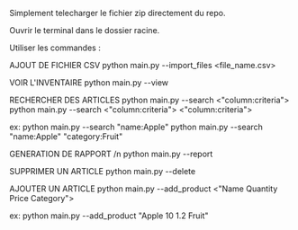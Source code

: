 Simplement telecharger le fichier zip directement du repo.

Ouvrir le terminal dans le dossier racine.

Utiliser les commandes :

AJOUT DE FICHIER CSV
python main.py --import_files <file_name.csv>


VOIR L'INVENTAIRE
python main.py --view


RECHERCHER DES ARTICLES
python main.py --search <"column:criteria">
python main.py --search <"column:criteria"> <"column:criteria">

ex:
python main.py --search "name:Apple"
python main.py --search "name:Apple" "category:Fruit"


GENERATION DE RAPPORT /n
python main.py --report


SUPPRIMER UN ARTICLE
python main.py --delete <ID>


AJOUTER UN ARTICLE
python main.py --add_product <"Name Quantity Price Category">

ex:
python main.py --add_product "Apple 10 1.2 Fruit"
